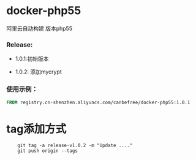 # docker-php55
阿里云自动构建 版本php55



### Release:

- 1.0.1:初始版本

- 1.0.2: 添加mycrypt

### 使用示例：
  
```Dockerfile
FROM registry.cn-shenzhen.aliyuncs.com/canbefree/docker-php55:1.0.1
```

# tag添加方式

  
``` 
    git tag -a release-v1.0.2 -m "Update ...."
    git push origin --tags
```

